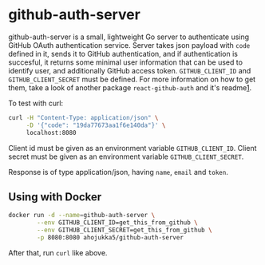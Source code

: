 # github-auth-server

github-auth-server is a small, lightweight Go server to authenticate using
GitHub OAuth authentication service. Server takes json payload with `code`
defined in it, sends it to GitHub authentication, and if authentication is
succesful, it returns some minimal user information that can be used to identify
user, and additionally GitHub access token. `GITHUB_CLIENT_ID` and
`GITHUB_CLIENT_SECRET` must be defined. For more information on how to get them,
take a look of another package `react-github-auth` and it's readme[1][1].

[1]: https://github.com/ahojukka5/react-github-auth

To test with curl:

```bash
curl -H "Content-Type: application/json" \
     -D '{"code": "19da77673aa1f6e140da"}' \
     localhost:8080
```

Client id must be given as an environment variable `GITHUB_CLIENT_ID`. Client
secret must be given as an environment variable `GITHUB_CLIENT_SECRET`.

Response is of type application/json, having `name`, `email` and `token`.

## Using with Docker

```bash
docker run -d --name=github-auth-server \
        --env GITHUB_CLIENT_ID=get_this_from_github \
        --env GITHUB_CLIENT_SECRET=get_this_from_github \
        -p 8080:8080 ahojukka5/github-auth-server
```

After that, run `curl` like above.
